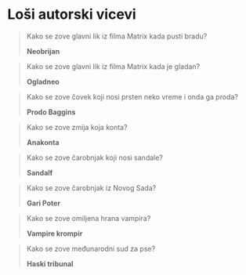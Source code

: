 # Loši autorski vicevi

> Kako se zove glavni lik iz filma Matrix kada pusti bradu?
>
> **Neobrijan**

> Kako se zove glavni lik iz filma Matrix kada je gladan?
>
> **Ogladneo**

> Kako se zove čovek koji nosi prsten neko vreme i onda ga proda?
>
> **Prodo Baggins**

> Kako se zove zmija koja konta?
>
> **Anakonta**

> Kako se zove čarobnjak koji nosi sandale?
>
> **Sandalf**

> Kako se zove čarobnjak iz Novog Sada?
>
> **Gari Poter**

> Kako se zove omiljena hrana vampira?
>
> **Vampire krompir**

> Kako se zove međunarodni sud za pse?
>
> **Haski tribunal**
